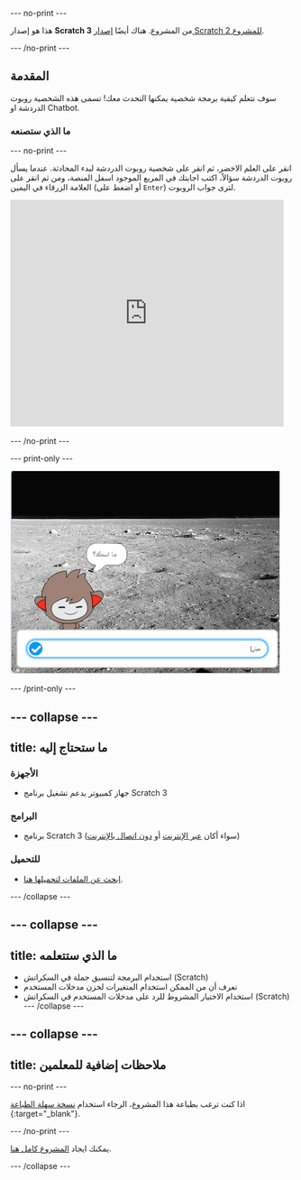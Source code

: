--- no-print ---

هذا هو إصدار **Scratch 3** من المشروع. هناك أيضًا [إصدار Scratch 2 للمشروع](https://projects.raspberrypi.org/ar-SA/projects/chatbot-scratch2).

--- /no-print ---

## المقدمة

سوف تتعلم كيفية برمجة شخصية يمكنها التحدث معك! تسمى هذه الشخصية روبوت الدردشة او Chatbot.

### ما الذي ستصنعه

--- no-print ---

انقر على العلم الاخضر، ثم انقر على شخصية روبوت الدردشة لبدء المحادثة. عندما يسأل روبوت الدردشة سؤالاً، اكتب اجابتك في المربع الموجود اسفل المنصة، ومن ثم انقر على العلامة الزرقاء في اليمين (أو اضغط على `Enter`) لترى جواب الروبوت.

<div class="scratch-preview">
  <iframe allowtransparency="true" width="485" height="402" src="https://scratch.mit.edu/projects/embed/357818805/?autostart=false" 
  frameborder="0" scrolling="no"></iframe>
</div>

--- /no-print ---

--- print-only ---

![المشروع كامل](images/chatbot-preview.png)

--- /print-only ---

--- collapse ---
---
title: ما ستحتاج إليه
---

### الأجهزة

- جهاز كمبيوتر يدعم تشغيل برنامج Scratch 3

### البرامج

- برنامج Scratch 3 (سواء أكان [عبر الإنترنت](https://rpf.io/scratchon) أو [دون اتصال بالإنترنت](https://rpf.io/scratchoff))

### للتحميل

- [ابحث عن الملفات لتحميلها هنا](http://rpf.io/p/ar-SA/chatbot-go).

--- /collapse ---

--- collapse ---
---
title: ما الذي ستتعلمه
---

- استخدام البرمجة لتنسيق جملة في السكراتش (Scratch)
- تعرف أن من الممكن استخدام المتغيرات لخزن مدخلات المستخدم
- استخدام الاختيار المشروط للرد على مدخلات المستخدم في السكراتش (Scratch)
--- /collapse ---

--- collapse ---
---
title: ملاحظات إضافية للمعلمين
---

--- no-print ---

اذا كنت ترغب بطباعة هذا المشروع، الرجاء استخدام [نسخة سهلة الطباعة](https://projects.raspberrypi.org/ar-SA/projects/chatbot/print) {:target="_blank"}.

--- /no-print ---

يمكنك ايجاد [المشروع كامل هنا](http://rpf.io/p/ar-SA/chatbot-get).

--- /collapse ---